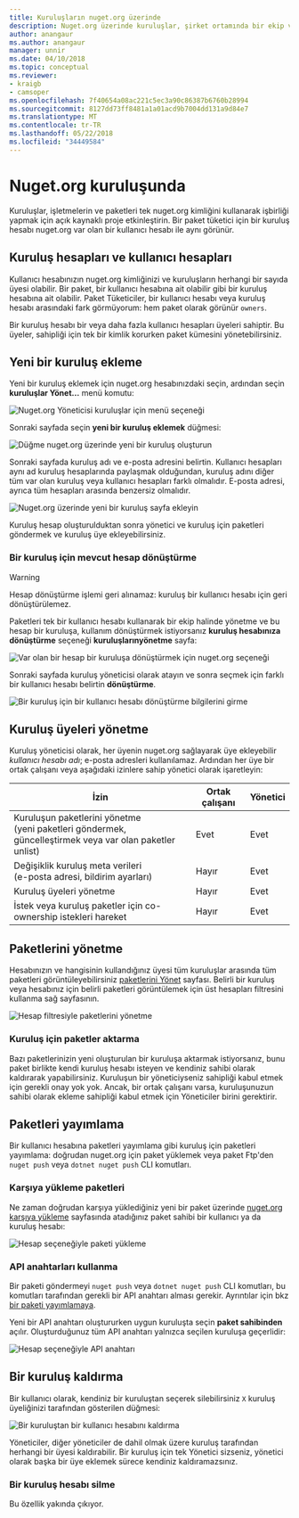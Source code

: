 ```yaml
---
title: Kuruluşların nuget.org üzerinde
description: Nuget.org üzerinde kuruluşlar, şirket ortamında bir ekip veya grup tarafından yayımlanan paketlerini yönetmek için yardımcı olur.
author: anangaur
ms.author: anangaur
manager: unnir
ms.date: 04/10/2018
ms.topic: conceptual
ms.reviewer:
- kraigb
- camsoper
ms.openlocfilehash: 7f40654a08ac221c5ec3a90c86387b6760b28994
ms.sourcegitcommit: 8127dd73ff8481a1a01acd9b7004dd131a9d84e7
ms.translationtype: MT
ms.contentlocale: tr-TR
ms.lasthandoff: 05/22/2018
ms.locfileid: "34449584"
---
```

# <a name="organization-on-nugetorg"></a>Nuget.org kuruluşunda

Kuruluşlar, işletmelerin ve paketleri tek nuget.org kimliğini kullanarak işbirliği yapmak için açık kaynaklı proje etkinleştirin. Bir paket tüketici için bir kuruluş hesabı nuget.org var olan bir kullanıcı hesabı ile aynı görünür.

## <a name="user-accounts-vs-organization-accounts"></a>Kuruluş hesapları ve kullanıcı hesapları

Kullanıcı hesabınızın nuget.org kimliğinizi ve kuruluşların herhangi bir sayıda üyesi olabilir. Bir paket, bir kullanıcı hesabına ait olabilir gibi bir kuruluş hesabına ait olabilir. Paket Tüketiciler, bir kullanıcı hesabı veya kuruluş hesabı arasındaki fark görmüyorum: hem paket olarak görünür `owners`.

Bir kuruluş hesabı bir veya daha fazla kullanıcı hesapları üyeleri sahiptir. Bu üyeler, sahipliği için tek bir kimlik korurken paket kümesini yönetebilirsiniz.

## <a name="adding-a-new-organization"></a>Yeni bir kuruluş ekleme

Yeni bir kuruluş eklemek için nuget.org hesabınızdaki seçin, ardından seçin **kuruluşlar Yönet...**  menü komutu:

![Nuget.org Yöneticisi kuruluşlar için menü seçeneği](media/org-manage-option.png)

Sonraki sayfada seçin **yeni bir kuruluş eklemek** düğmesi:

![Düğme nuget.org üzerinde yeni bir kuruluş oluşturun](media/org-add-new-option.png)

Sonraki sayfada kuruluş adı ve e-posta adresini belirtin. Kullanıcı hesapları aynı ad kuruluş hesaplarında paylaşmak olduğundan, kuruluş adını diğer tüm var olan kuruluş veya kullanıcı hesapları farklı olmalıdır. E-posta adresi, ayrıca tüm hesapları arasında benzersiz olmalıdır.

![Nuget.org üzerinde yeni bir kuruluş sayfa ekleyin](media/org-add-new-page.png)

Kuruluş hesap oluşturulduktan sonra yönetici ve kuruluş için paketleri göndermek ve kuruluş üye ekleyebilirsiniz.

### <a name="transform-existing-account-to-an-organization"></a>Bir kuruluş için mevcut hesap dönüştürme

> [!Warning]
> Hesap dönüştürme işlemi geri alınamaz: kuruluş bir kullanıcı hesabı için geri dönüştürülemez.

Paketleri tek bir kullanıcı hesabı kullanarak bir ekip halinde yönetme ve bu hesap bir kuruluşa, kullanım dönüştürmek istiyorsanız **kuruluş hesabınıza dönüştürme** seçeneği **kuruluşlarınyönetme** sayfa:

![Var olan bir hesap bir kuruluşa dönüştürmek için nuget.org seçeneği](media/org-transform-option.png)

Sonraki sayfada kuruluş yöneticisi olarak atayın ve sonra seçmek için farklı bir kullanıcı hesabı belirtin **dönüştürme**.

![Bir kuruluş için bir kullanıcı hesabı dönüştürme bilgilerini girme](media/org-transform-page.png)

## <a name="managing-organization-members"></a>Kuruluş üyeleri yönetme

Kuruluş yöneticisi olarak, her üyenin nuget.org sağlayarak üye ekleyebilir *kullanıcı hesabı adı*; e-posta adresleri kullanılamaz. Ardından her üye bir ortak çalışanı veya aşağıdaki izinlere sahip yönetici olarak işaretleyin:

| İzin | Ortak çalışanı | Yönetici |
| --- | --- | --- |
| Kuruluşun paketlerini yönetme<br/>(yeni paketleri göndermek, güncelleştirmek veya var olan paketler unlist) | Evet | Evet |
| Değişiklik kuruluş meta verileri<br/>(e-posta adresi, bildirim ayarları) | Hayır | Evet |
| Kuruluş üyeleri yönetme | Hayır | Evet |
| İstek veya kuruluş paketler için co-ownership istekleri hareket | Hayır | Evet |

## <a name="managing-packages"></a>Paketlerini yönetme

Hesabınızın ve hangisinin kullandığınız üyesi tüm kuruluşlar arasında tüm paketleri görüntüleyebilirsiniz [paketlerini Yönet](https://www.nuget.org/account/Packages) sayfası. Belirli bir kuruluş veya hesabınız için belirli paketleri görüntülemek için üst hesapları filtresini kullanma sağ sayfasının.

![Hesap filtresiyle paketlerini yönetme](media/org-manage-packages-option.png)

### <a name="transferring-packages-to-an-organization"></a>Kuruluş için paketler aktarma
Bazı paketlerinizin yeni oluşturulan bir kuruluşa aktarmak istiyorsanız, bunu paket birlikte kendi kuruluş hesabı isteyen ve kendiniz sahibi olarak kaldırarak yapabilirsiniz. Kuruluşun bir yöneticiyseniz sahipliği kabul etmek için gerekli onay yok yok. Ancak, bir ortak çalışanı varsa, kuruluşunuzun sahibi olarak ekleme sahipliği kabul etmek için Yöneticiler birini gerektirir.

## <a name="publishing-packages"></a>Paketleri yayımlama

Bir kullanıcı hesabına paketleri yayımlama gibi kuruluş için paketleri yayımlama: doğrudan nuget.org için paket yüklemek veya paket Ftp'den `nuget push` veya `dotnet nuget push` CLI komutları.

### <a name="uploading-packages"></a>Karşıya yükleme paketleri

Ne zaman doğrudan karşıya yüklediğiniz yeni bir paket üzerinde [nuget.org karşıya yükleme](https://www.nuget.org/packages/manage/upload) sayfasında atadığınız paket sahibi bir kullanıcı ya da kuruluş hesabı:

![Hesap seçeneğiyle paketi yükleme](media/org-upload-option.png)

### <a name="using-api-keys"></a>API anahtarları kullanma

Bir paketi göndermeyi `nuget push` veya `dotnet nuget push` CLI komutları, bu komutları tarafından gerekli bir API anahtarı alması gerekir. Ayrıntılar için bkz [bir paketi yayımlamaya](../quickstart/create-and-publish-a-package-using-visual-studio.md#publish-the-package).

Yeni bir API anahtarı oluştururken uygun kuruluşta seçin **paket sahibinden** açılır. Oluşturduğunuz tüm API anahtarı yalnızca seçilen kuruluşa geçerlidir:

![Hesap seçeneğiyle API anahtarı](media/org-apikey-option.png)

## <a name="removing-an-organization"></a>Bir kuruluş kaldırma

Bir kullanıcı olarak, kendiniz bir kuruluştan seçerek silebilirsiniz `X` kuruluş üyeliğinizi tarafından gösterilen düğmesi:

![Bir kuruluştan bir kullanıcı hesabını kaldırma](media/org-remove-self-option.png)

Yöneticiler, diğer yöneticiler de dahil olmak üzere kuruluş tarafından herhangi bir üyesi kaldırabilir. Bir kuruluş için tek Yönetici sizseniz, yönetici olarak başka bir üye eklemek sürece kendiniz kaldıramazsınız.

### <a name="deleting-an-organization-account"></a>Bir kuruluş hesabı silme

Bu özellik yakında çıkıyor.
